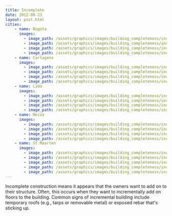 ```yaml
---
title: Incomplete
date: 2012-08-23
layout: post.html
cities:
    - name: Bogota
      images:
        - image_path: /assets/graphics/images/building_completeness/incomplete_bogota_01.jpg
        - image_path: /assets/graphics/images/building_completeness/incomplete_bogota_02.jpg
        - image_path: /assets/graphics/images/building_completeness/incomplete_bogota_03.jpg
        - image_path: /assets/graphics/images/building_completeness/incomplete_bogota_04.jpg
    - name: Cartagena
      images:
        - image_path: /assets/graphics/images/building_completeness/incomplete_cartagena_02.png
        - image_path: /assets/graphics/images/building_completeness/incomplete_cartagena_03.png
        - image_path: /assets/graphics/images/building_completeness/incomplete_cartagena_04.png
        - image_path: /assets/graphics/images/building_completeness/incomplete_cartagena_01.png
    - name: Lima
      images:
        - image_path: /assets/graphics/images/building_completeness/incomplete_lima_01.png
        - image_path: /assets/graphics/images/building_completeness/incomplete_lima_02.png
        - image_path: /assets/graphics/images/building_completeness/incomplete_lima_03.png
        - image_path: /assets/graphics/images/building_completeness/incomplete_lima_04.png
    - name: Neiva
      images:
        - image_path: /assets/graphics/images/building_completeness/incomplete_neiva_01.png
        - image_path: /assets/graphics/images/building_completeness/incomplete_neiva_02.png
        - image_path: /assets/graphics/images/building_completeness/incomplete_neiva_03.png
        - image_path: /assets/graphics/images/building_completeness/incomplete_neiva_04.png
    - name: St Maarten
      images:
        - image_path: /assets/graphics/images/building_completeness/incomplete_st_maarten_01.png
        - image_path: /assets/graphics/images/building_completeness/incomplete_st_maarten_02.png
        - image_path: /assets/graphics/images/building_completeness/incomplete_st_maarten_03.png
        - image_path: /assets/graphics/images/building_completeness/incomplete_st_maarten_04.png
        - image_path: /assets/graphics/images/building_completeness/incomplete_st_maarten_05.png
---
```


Incomplete construction means it appears that the owners want to add on to their structure. Often, this occurs when they want to incrementally add on floors to the building. Common signs of incremental building include temporary roofs (e.g., tarps or removable metal) or exposed rebar that's sticking up.
